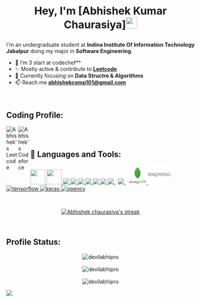 # <p align="center"> Hey, I'm [Abhishek Kumar Chaurasiya]<img src="https://raw.githubusercontent.com/aemmadi/aemmadi/master/wave.gif" width="30px" height="30px">
I'm an undergraduate student at **Indina Institute Of Information Technology Jabalpur** doing my major in **Software Engineering**.

- 🔭 I’m 3 start at codechef**
- ✨ Mostly active & contribute to [**Leetcode**](https://leetcode.com/dhruba-datta/)
- 🧠 Currently focusing on **Data Structre & Algorithms**
- 📫 Reach me [**abhishekcomp101@gmail.com**](mailto:abhishekcomp101@gmail.com)

<br />


## Coding Profile:

<a href="https://leetcode.com/devilabhipro/">
  <img align="left" alt="Abhishek's Leetcode" width="32px" src="https://github.com/Abhishek-chaurasiya/Abhishek-chaurasiya/leetcode.svg" />
</a>
<a href="https://codeforces.com/profile/DEVILABHIPRO">
  <img align="left" alt="Abhishek's Codeforce" width="32px" src="https://github.com/Abhishek-chaurasiya/Abhishek-chaurasiya/code-forces.svg" />
</a>


<br />
<br />

## 🚀 Languages and Tools:
<p align="left"> 
    <a href="https://docs.microsoft.com/en-us/cpp/cpp/?view=msvc-160/" target="_blank"> <img src="https://upload.wikimedia.org/wikipedia/commons/thumb/1/18/ISO_C%2B%2B_Logo.svg/1200px-ISO_C%2B%2B_Logo.svg.png"  width="40" height="40"/> </a>
    <a href="https://docs.microsoft.com/en-us/cpp/c-language/?view=msvc-160/" target="_blank"> <img src="https://upload.wikimedia.org/wikipedia/commons/thumb/1/18/C_Programming_Language.svg/1200px-C_Programming_Language.svg.png" width="40" height="40"/> </a>
    <a href="https://reactjs.org/" target="_blank"> <img src="https://img.icons8.com/color/48/000000/react-native.png"/> </a>
    <a href="https://developer.mozilla.org/en-US/docs/Web/JavaScript" target="_blank"> <img src="https://img.icons8.com/color/48/000000/javascript.png"/> </a> 
    <a href="https://www.w3.org/html/" target="_blank"> <img src="https://img.icons8.com/color/48/000000/html-5.png"/> </a> 
    <a href="https://www.w3schools.com/css/" target="_blank"> <img src="https://img.icons8.com/color/48/000000/css3.png"/> </a> 
    <a href="https://getbootstrap.com" target="_blank"> <img src="https://img.icons8.com/color/48/000000/bootstrap.png"/> </a> 
    <a href="https://www.python.org" target="_blank"> <img src="https://img.icons8.com/color/48/000000/python.png"/> </a> 
    <a style="padding-right:8px;" href="https://nodejs.org" target="_blank"> <img src="https://img.icons8.com/color/48/000000/nodejs.png"/> </a> 
    <a style="padding-right:8px;" href="https://www.mysql.com/" target="_blank"> <img src="https://img.icons8.com/fluent/50/000000/mysql-logo.png"/> </a>
    <a href="https://www.mongodb.com/" target="_blank"> <img src="https://raw.githubusercontent.com/devicons/devicon/master/icons/mongodb/mongodb-original-wordmark.svg" alt="mongodb" width="48" height="48"/> </a>
    <a href="https://expressjs.com" target="_blank"> <img src="https://raw.githubusercontent.com/devicons/devicon/master/icons/express/express-original-wordmark.svg" alt="express" width="60px" height="50px"/> </a>
     <a href="https://www.tensorflow.org/" target="_blank"> <img src="https://www.gstatic.com/devrel-devsite/prod/v1107947142dadf6449a2907ce0a39fab2989512ca62a8e88f40e576d91855aef/tensorflow/images/lockup.svg" alt="tensorflow" width="100px" height="40px"/> </a>
    <a href="https://keras.io/" target="_blank"> <img src="https://upload.wikimedia.org/wikipedia/commons/thumb/a/ae/Keras_logo.svg/1200px-Keras_logo.svg.png" alt="keras" width="40" height="40"/> </a>
    <a href="https://opencv.org/" target="_blank"> <img src="https://opencv.org/wp-content/uploads/2020/07/cropped-OpenCV_logo_white_600x.png" alt="opencv" width="40" height="40"/> </a>
</p>

<!-- [![React Badge](https://img.shields.io/badge/-React-61DBFB?style=for-the-badge&labelColor=black&logo=react&logoColor=61DBFB)](#)  [![Javascript Badge](https://img.shields.io/badge/-Javascript-F0DB4F?style=for-the-badge&labelColor=black&logo=javascript&logoColor=F0DB4F)](#) [![Typescript Badge](https://img.shields.io/badge/-Typescript-007acc?style=for-the-badge&labelColor=black&logo=typescript&logoColor=007acc)](#) [![Nodejs Badge](https://img.shields.io/badge/-Nodejs-3C873A?style=for-the-badge&labelColor=black&logo=node.js&logoColor=3C873A)](#) [![GraphQL Badge](https://img.shields.io/badge/-GraphQl-e535ab?style=for-the-badge&labelColor=black&logo=node.js&logoColor=e535ab)](#) -->
<br/>

<p align="center">
    <a href="https://github.com/abhishek-chaurasiya/github-readme-streak-stats">
        <img title="🔥 Get streak stats for your profile at git.io/streak-stats" alt="Abhishek chaurasiya's streak" src="https://github-readme-streak-stats.herokuapp.com/?user=abhishek-chaurasiya&theme=black-ice&hide_border=true&stroke=0000&background=060A0CD0"/>
    </a>
</p>


<br />

## Profile Status:
<p align="center"> <img align="center" src="https://github-readme-stats.vercel.app/api?username=devilabhipro&show_icons=true&hide_border=true&bg_color=00000000&text_color=3498db&hide=issues" alt="devilabhipro" /> 
<p align="center"> <img align="center" src="https://github-readme-streak-stats.herokuapp.com?user=devilabhipro&theme=tokyonight_duo&hide_border=true&background=DD272700&fire=FF0000&ring=FF5403&currStreakNum=FF3A13" alt="devilabhipro" />
<p align="center"> <img align="center" src="https://leetcode-stats.vercel.app/api?username=devilabhipro&theme=Dark" alt="devilabhipro" /> 

![](./assets/bottom_header.svg)
